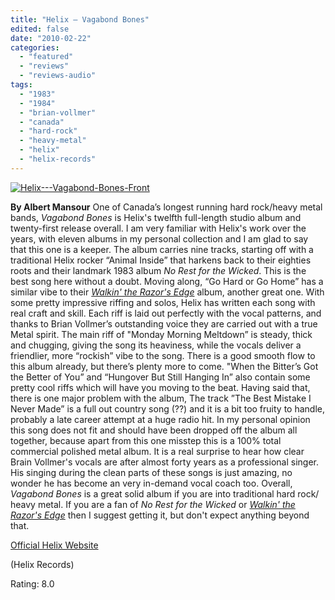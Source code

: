 ```yaml
---
title: "Helix – Vagabond Bones"
edited: false
date: "2010-02-22"
categories:
  - "featured"
  - "reviews"
  - "reviews-audio"
tags:
  - "1983"
  - "1984"
  - "brian-vollmer"
  - "canada"
  - "hard-rock"
  - "heavy-metal"
  - "helix"
  - "helix-records"
---
```


[![Helix---Vagabond-Bones-Front](http://www.hellbound.ca/wp-content/uploads/2010/02/Helix-Vagabond-Bones-Front.jpg "Helix---Vagabond-Bones-Front")](http://www.hellbound.ca/wp-content/uploads/2010/02/Helix-Vagabond-Bones-Front.jpg)

**By Albert Mansour** One of Canada’s longest running hard rock/heavy metal bands, _Vagabond Bones_ is Helix's twelfth full-length studio album and twenty-first release overall. I am very familiar with Helix's work over the years, with eleven albums in my personal collection and I am glad to say that this one is a keeper. The album carries nine tracks, starting off with a traditional Helix rocker “Animal Inside” that harkens back to their eighties roots and their landmark 1983 album _No Rest for the Wicked_. This is the best song here without a doubt. Moving along, “Go Hard or Go Home” has a similar vibe to their [_Walkin' the Razor's Edge_](http://en.wikipedia.org/wiki/Walkin%27_the_Razor%27s_Edge) album, another great one. With some pretty impressive riffing and solos, Helix has written each song with real craft and skill. Each riff is laid out perfectly with the vocal patterns, and thanks to Brian Vollmer’s outstanding voice they are carried out with a true Metal spirit. The main riff of "Monday Morning Meltdown” is steady, thick and chugging, giving the song its heaviness, while the vocals deliver a friendlier, more “rockish” vibe to the song. There is a good smooth flow to this album already, but there’s plenty more to come. "When the Bitter’s Got the Better of You” and “Hungover But Still Hanging In” also contain some pretty cool riffs which will have you moving to the beat. Having said that, there is one major problem with the album, The track ”The Best Mistake I Never Made” is a full out country song (??) and it is a bit too fruity to handle, probably a late career attempt at a huge radio hit. In my personal opinion this song does not fit and should have been dropped off the album all together, because apart from this one misstep this is a 100% total commercial polished metal album. It is a real surprise to hear how clear [](http://en.wikipedia.org/wiki/Brian_Vollmer)Brain Vollmer's vocals are after almost forty years as a professional singer. His singing during the clean parts of these songs is just amazing, no wonder he has become an very in-demand vocal coach too. Overall, _Vagabond Bones_ is a great solid album if you are into traditional hard rock/ heavy metal. If you are a fan of _No Rest for the Wicked_ or [_Walkin' the Razor's Edge_](http://en.wikipedia.org/wiki/Walkin%27_the_Razor%27s_Edge) then I suggest getting it, but don't expect anything beyond that.

[Official Helix Website](http://planethelix.com/)

(Helix Records)  

Rating: 8.0
